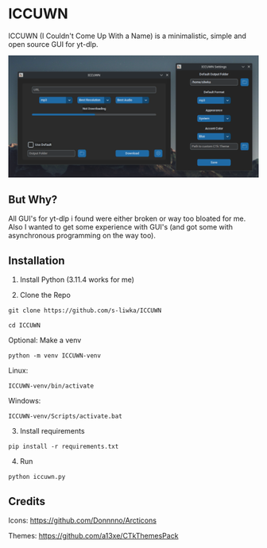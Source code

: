 # ICCUWN
ICCUWN (I Couldn't Come Up With a Name) is a minimalistic, simple and open source GUI for yt-dlp.

![Alt Text](https://github.com/s-liwka/ICCUWN/blob/main/images/screenshot1.png?raw=true)

## But Why?
All GUI's for yt-dlp i found were either broken or way too bloated for me. Also I wanted to get some experience with GUI's (and got some with asynchronous programming on the way too).

## Installation

1. Install Python (3.11.4 works for me)

2. Clone the Repo
```
git clone https://github.com/s-liwka/ICCUWN
```
```
cd ICCUWN
```

Optional: Make a venv
```
python -m venv ICCUWN-venv
```
Linux:
```
ICCUWN-venv/bin/activate
```
Windows:
```
ICCUWN-venv/Scripts/activate.bat
```

3. Install requirements
```
pip install -r requirements.txt
```

4. Run
```
python iccuwn.py
```

## Credits

Icons: https://github.com/Donnnno/Arcticons

Themes: https://github.com/a13xe/CTkThemesPack
